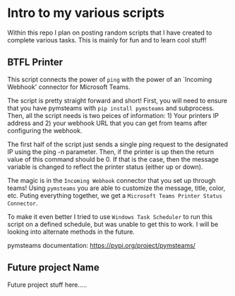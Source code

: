 # Intro to my various scripts 

Within this repo I plan on posting random scripts that I have created to complete various tasks. This is mainly for fun and to learn cool stuff! 

## BTFL Printer 

This script connects the power of `ping` with the power of an `Incoming Webhook' connector for Microsoft Teams.

The script is pretty straight forward and short! First, you will need to ensure that you have pymsteams with `pip install pymsteams` and subprocess. Then, all the script needs is two peices of information: 1) Your printers IP address and 2) your webhook URL that you can get from teams after configuring the webhook. 

The first half of the script just sends a single ping request to the designated IP using the ping -n parameter. Then, if the printer is up then the return value of this command should be 0. If that is the case, then the message variable is changed to reflect the printer status (either up or down). 

The magic is in the `Incoming Webhook` connector that you set up through teams! Using `pymsteams` you are able to customize the message, title, color, etc. Puting everything together, we get a `Microsoft Teams Printer Status Connector`. 

To make it even better I tried to use `Windows Task Scheduler` to run this script on a defined schedule, but was unable to get this to work. I will be looking into alternate methods in the future. 

pymsteams documentation: https://pypi.org/project/pymsteams/

## Future project Name 

Future project stuff here.....
